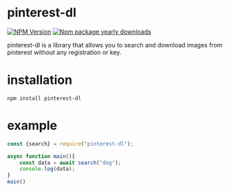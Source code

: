 # pinterest-dl 
[![NPM Version](https://img.shields.io/npm/v/pinterest-dl.svg?maxAge=10)](https://www.npmjs.com/package/pinterest-dl)
[![Npm package yearly downloads](https://badgen.net/npm/dt/pinterest-dl)](https://npmjs.com/package/pinterest-dl)

pinterest-dl is a library that allows you to search and download images from pinterest without any registration or key. 

# installation 
```
npm install pinterest-dl
```

# example
```javascript 
const {search} = require("pinterest-dl");

async function main(){
	const data = await search("dog");
	console.log(data);
}
main()
```
